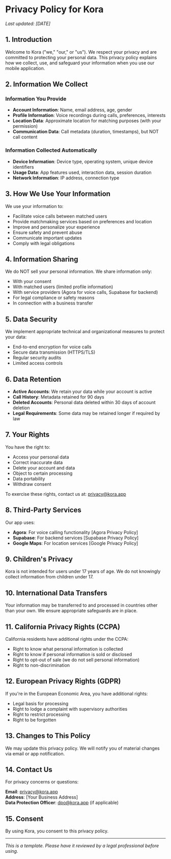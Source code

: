 # Privacy Policy for Kora

*Last updated: [DATE]*

## 1. Introduction

Welcome to Kora ("we," "our," or "us"). We respect your privacy and are committed to protecting your personal data. This privacy policy explains how we collect, use, and safeguard your information when you use our mobile application.

## 2. Information We Collect

### Information You Provide
- **Account Information**: Name, email address, age, gender
- **Profile Information**: Voice recordings during calls, preferences, interests
- **Location Data**: Approximate location for matching purposes (with your permission)
- **Communication Data**: Call metadata (duration, timestamps), but NOT call content

### Information Collected Automatically
- **Device Information**: Device type, operating system, unique device identifiers
- **Usage Data**: App features used, interaction data, session duration
- **Network Information**: IP address, connection type

## 3. How We Use Your Information

We use your information to:
- Facilitate voice calls between matched users
- Provide matchmaking services based on preferences and location
- Improve and personalize your experience
- Ensure safety and prevent abuse
- Communicate important updates
- Comply with legal obligations

## 4. Information Sharing

We do NOT sell your personal information. We share information only:
- With your consent
- With matched users (limited profile information)
- With service providers (Agora for voice calls, Supabase for backend)
- For legal compliance or safety reasons
- In connection with a business transfer

## 5. Data Security

We implement appropriate technical and organizational measures to protect your data:
- End-to-end encryption for voice calls
- Secure data transmission (HTTPS/TLS)
- Regular security audits
- Limited access controls

## 6. Data Retention

- **Active Accounts**: We retain your data while your account is active
- **Call History**: Metadata retained for 90 days
- **Deleted Accounts**: Personal data deleted within 30 days of account deletion
- **Legal Requirements**: Some data may be retained longer if required by law

## 7. Your Rights

You have the right to:
- Access your personal data
- Correct inaccurate data
- Delete your account and data
- Object to certain processing
- Data portability
- Withdraw consent

To exercise these rights, contact us at: privacy@kora.app

## 8. Third-Party Services

Our app uses:
- **Agora**: For voice calling functionality [Agora Privacy Policy]
- **Supabase**: For backend services [Supabase Privacy Policy]
- **Google Maps**: For location services [Google Privacy Policy]

## 9. Children's Privacy

Kora is not intended for users under 17 years of age. We do not knowingly collect information from children under 17.

## 10. International Data Transfers

Your information may be transferred to and processed in countries other than your own. We ensure appropriate safeguards are in place.

## 11. California Privacy Rights (CCPA)

California residents have additional rights under the CCPA:
- Right to know what personal information is collected
- Right to know if personal information is sold or disclosed
- Right to opt-out of sale (we do not sell personal information)
- Right to non-discrimination

## 12. European Privacy Rights (GDPR)

If you're in the European Economic Area, you have additional rights:
- Legal basis for processing
- Right to lodge a complaint with supervisory authorities
- Right to restrict processing
- Right to be forgotten

## 13. Changes to This Policy

We may update this privacy policy. We will notify you of material changes via email or app notification.

## 14. Contact Us

For privacy concerns or questions:

**Email**: privacy@kora.app  
**Address**: [Your Business Address]  
**Data Protection Officer**: dpo@kora.app (if applicable)

## 15. Consent

By using Kora, you consent to this privacy policy.

---

*This is a template. Please have it reviewed by a legal professional before using.*